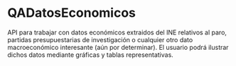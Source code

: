 # QADatosEconomicos

API para trabajar con datos económicos extraidos del INE relativos al paro, partidas presupuestarias de investigación o cualquier otro dato macroeconómico interesante (aún por determinar). El usuario podrá ilustrar dichos datos mediante gráficas y tablas representativas.

